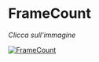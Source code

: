 # FrameCount
*Clicca sull'immagine*

[![FrameCount](https://user-images.githubusercontent.com/60677625/110763269-f9369d80-8251-11eb-8d96-b292d17b5b72.png "FrameCount")](https://editor.p5js.org/kaappa/full/uUaS-353K)
